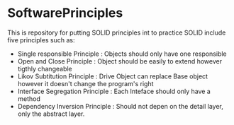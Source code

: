 # SoftwarePrinciples
This is repository for putting SOLID principles int to practice
SOLID include five principles such as:
- Single responsible Principle : Objects should only have one responsible
- Open and Close Principle : Object should be easily to extend 
however tigthly changeable
- Likov Subtitution Principle : Drive Object can replace Base object 
however it doesn't change the program's right
- Interface Segregation Principle : Each Inteface should only have a method
- Dependency Inversion Principle : Should not depen on the detail layer, 
only the abstract layer.
